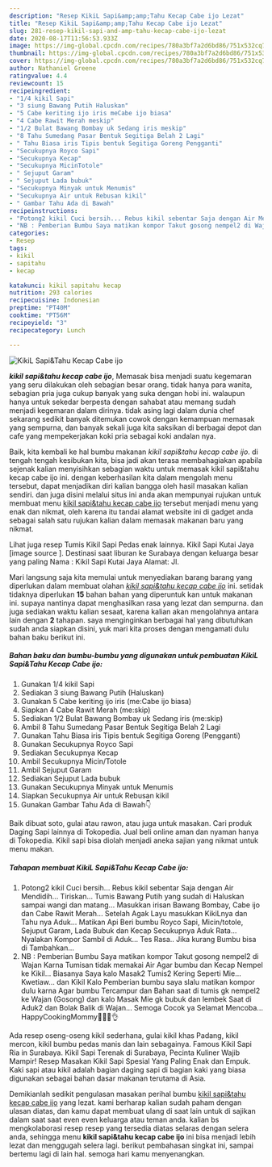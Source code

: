 ```yaml
---
description: "Resep KikiL Sapi&amp;amp;Tahu Kecap Cabe ijo Lezat"
title: "Resep KikiL Sapi&amp;amp;Tahu Kecap Cabe ijo Lezat"
slug: 281-resep-kikil-sapi-and-amp-tahu-kecap-cabe-ijo-lezat
date: 2020-08-17T11:56:53.933Z
image: https://img-global.cpcdn.com/recipes/780a3bf7a2d6bd86/751x532cq70/kikil-sapitahu-kecap-cabe-ijo-foto-resep-utama.jpg
thumbnail: https://img-global.cpcdn.com/recipes/780a3bf7a2d6bd86/751x532cq70/kikil-sapitahu-kecap-cabe-ijo-foto-resep-utama.jpg
cover: https://img-global.cpcdn.com/recipes/780a3bf7a2d6bd86/751x532cq70/kikil-sapitahu-kecap-cabe-ijo-foto-resep-utama.jpg
author: Nathaniel Greene
ratingvalue: 4.4
reviewcount: 15
recipeingredient:
- "1/4 kikil Sapi"
- "3 siung Bawang Putih Haluskan"
- "5 Cabe keriting ijo iris meCabe ijo biasa"
- "4 Cabe Rawit Merah meskip"
- "1/2 Bulat Bawang Bombay uk Sedang iris meskip"
- "8 Tahu Sumedang Pasar Bentuk Segitiga Belah 2 Lagi"
- " Tahu Biasa iris Tipis bentuk Segitiga Goreng Pengganti"
- "Secukupnya Royco Sapi"
- "Secukupnya Kecap"
- "Secukupnya MicinTotole"
- " Sejuput Garam"
- " Sejuput Lada bubuk"
- "Secukupnya Minyak untuk Menumis"
- "Secukupnya Air untuk Rebusan kikil"
- " Gambar Tahu Ada di Bawah"
recipeinstructions:
- "Potong2 kikil Cuci bersih... Rebus kikil sebentar Saja dengan Air Mendidih... Tiriskan... Tumis Bawang Putih yang sudah di Haluskan sampai wangi dan matang... Masukkan irisan Bawang Bombay, Cabe ijo dan Cabe Rawit Merah... Setelah Agak Layu masukkan KikiLnya dan Tahu nya Aduk... Matikan Api Beri bumbu Royco Sapi, Micin/totole, Sejuput Garam, Lada Bubuk dan Kecap Secukupnya Aduk Rata... Nyalakan Kompor Sambil di Aduk... Tes Rasa.. Jika kurang Bumbu bisa di Tambahkan..."
- "NB : Pemberian Bumbu Saya matikan kompor Takut gosong nempel2 di Wajan Karna Tumisan tidak memakai Air Agar bumbu dan Kecap Nempel ke Kikil... Biasanya Saya kalo Masak2 Tumis2 Kering Seperti Mie... Kwetiaw... dan Kikil Kalo Pemberian bumbu saya slalu matikan kompor dulu karna Agar bumbu Tercampur dan Bahan saat di tumis gk nempel2 ke Wajan (Gosong) dan kalo Masak Mie gk bubuk dan lembek Saat di Aduk2 dan Bolak Balik di Wajan... Semoga Cocok ya Selamat Mencoba... HappyCookingMommy👩‍🍳😘👌"
categories:
- Resep
tags:
- kikil
- sapitahu
- kecap

katakunci: kikil sapitahu kecap 
nutrition: 293 calories
recipecuisine: Indonesian
preptime: "PT40M"
cooktime: "PT56M"
recipeyield: "3"
recipecategory: Lunch

---
```



![KikiL Sapi&amp;Tahu Kecap Cabe ijo](https://img-global.cpcdn.com/recipes/780a3bf7a2d6bd86/751x532cq70/kikil-sapitahu-kecap-cabe-ijo-foto-resep-utama.jpg)

<b><i>kikil sapi&amp;tahu kecap cabe ijo</i></b>, Memasak bisa menjadi suatu kegemaran yang seru dilakukan oleh sebagian besar orang. tidak hanya para wanita, sebagian pria juga cukup banyak yang suka dengan hobi ini. walaupun hanya untuk sekedar berpesta dengan sahabat atau memang sudah menjadi kegemaran dalam dirinya. tidak asing lagi dalam dunia chef sekarang sedikit banyak ditemukan cowok dengan kemampuan memasak yang sempurna, dan banyak sekali juga kita saksikan di berbagai depot dan cafe yang mempekerjakan koki pria sebagai koki andalan nya.

Baik, kita kembali ke hal bumbu makanan <i>kikil sapi&amp;tahu kecap cabe ijo</i>. di tengah tengah kesibukan kita, bisa jadi akan terasa membahagiakan apabila sejenak kalian menyisihkan sebagian waktu untuk memasak kikil sapi&amp;tahu kecap cabe ijo ini. dengan keberhasilan kita dalam mengolah menu tersebut, dapat menjadikan diri kalian bangga oleh hasil masakan kalian sendiri. dan juga disini melalui situs ini anda akan mempunyai rujukan untuk membuat menu <u>kikil sapi&amp;tahu kecap cabe ijo</u> tersebut menjadi menu yang enak dan nikmat, oleh karena itu tandai alamat website ini di gadget anda sebagai salah satu rujukan kalian dalam memasak makanan baru yang nikmat.

Lihat juga resep Tumis Kikil Sapi Pedas enak lainnya. Kikil Sapi Kutai Jaya [image source ]. Destinasi saat liburan ke Surabaya dengan keluarga besar yang paling Nama : Kikil Sapi Kutai Jaya Alamat: Jl.


Mari langsung saja kita memulai untuk menyediakan barang barang yang diperlukan dalam membuat olahan <u><i>kikil sapi&amp;tahu kecap cabe ijo</i></u> ini. setidak tidaknya diperlukan <b>15</b> bahan bahan yang diperuntuk kan untuk makanan ini. supaya nantinya dapat menghasilkan rasa yang lezat dan sempurna. dan juga sediakan waktu kalian sesaat, karena kalian akan mengolahnya antara lain dengan <b>2</b> tahapan. saya menginginkan berbagai hal yang dibutuhkan sudah anda siapkan disini, yuk mari kita proses dengan mengamati dulu bahan baku berikut ini.

<!--inarticleads1-->

##### Bahan baku dan bumbu-bumbu yang digunakan untuk pembuatan KikiL Sapi&amp;Tahu Kecap Cabe ijo:

1. Gunakan 1/4 kikil Sapi
1. Sediakan 3 siung Bawang Putih (Haluskan)
1. Gunakan 5 Cabe keriting ijo iris (me:Cabe ijo biasa)
1. Siapkan 4 Cabe Rawit Merah (me:skip)
1. Sediakan 1/2 Bulat Bawang Bombay uk Sedang iris (me:skip)
1. Ambil 8 Tahu Sumedang Pasar Bentuk Segitiga Belah 2 Lagi
1. Gunakan  Tahu Biasa iris Tipis bentuk Segitiga Goreng (Pengganti)
1. Gunakan Secukupnya Royco Sapi
1. Sediakan Secukupnya Kecap
1. Ambil Secukupnya Micin/Totole
1. Ambil  Sejuput Garam
1. Sediakan  Sejuput Lada bubuk
1. Gunakan Secukupnya Minyak untuk Menumis
1. Siapkan Secukupnya Air untuk Rebusan kikil
1. Gunakan  Gambar Tahu Ada di Bawah👇


Baik dibuat soto, gulai atau rawon, atau juga untuk masakan. Cari produk Daging Sapi lainnya di Tokopedia. Jual beli online aman dan nyaman hanya di Tokopedia. Kikil sapi bisa diolah menjadi aneka sajian yang nikmat untuk menu makan. 

<!--inarticleads2-->

##### Tahapan membuat KikiL Sapi&amp;Tahu Kecap Cabe ijo:

1. Potong2 kikil Cuci bersih... Rebus kikil sebentar Saja dengan Air Mendidih... Tiriskan... Tumis Bawang Putih yang sudah di Haluskan sampai wangi dan matang... Masukkan irisan Bawang Bombay, Cabe ijo dan Cabe Rawit Merah... Setelah Agak Layu masukkan KikiLnya dan Tahu nya Aduk... Matikan Api Beri bumbu Royco Sapi, Micin/totole, Sejuput Garam, Lada Bubuk dan Kecap Secukupnya Aduk Rata... Nyalakan Kompor Sambil di Aduk... Tes Rasa.. Jika kurang Bumbu bisa di Tambahkan...
1. NB : Pemberian Bumbu Saya matikan kompor Takut gosong nempel2 di Wajan Karna Tumisan tidak memakai Air Agar bumbu dan Kecap Nempel ke Kikil... Biasanya Saya kalo Masak2 Tumis2 Kering Seperti Mie... Kwetiaw... dan Kikil Kalo Pemberian bumbu saya slalu matikan kompor dulu karna Agar bumbu Tercampur dan Bahan saat di tumis gk nempel2 ke Wajan (Gosong) dan kalo Masak Mie gk bubuk dan lembek Saat di Aduk2 dan Bolak Balik di Wajan... Semoga Cocok ya Selamat Mencoba... HappyCookingMommy👩‍🍳😘👌


Ada resep oseng-oseng kikil sederhana, gulai kikil khas Padang, kikil mercon, kikil bumbu pedas manis dan lain sebagainya. Famous Kikil Sapi Ria in Surabaya. Kikil Sapi Terenak di Surabaya, Pecinta Kuliner Wajib Mampir! Resep Masakan Kikil Sapi Spesial Yang Paling Enak dan Empuk. Kaki sapi atau kikil adalah bagian daging sapi di bagian kaki yang biasa digunakan sebagai bahan dasar makanan terutama di Asia. 

Demikianlah sedikit pengulasan masakan perihal bumbu <u>kikil sapi&amp;tahu kecap cabe ijo</u> yang lezat. kami berharap kalian sudah paham dengan ulasan diatas, dan kamu dapat membuat ulang di saat lain untuk di sajikan dalam saat saat even even keluarga atau teman anda. kalian bs mengkolaborasi resep resep yang tersedia diatas selaras dengan selera anda, sehingga menu <b>kikil sapi&amp;tahu kecap cabe ijo</b> ini bisa menjadi lebih lezat dan menggugah selera lagi. berikut pembahasan singkat ini, sampai bertemu lagi di lain hal. semoga hari kamu menyenangkan.

